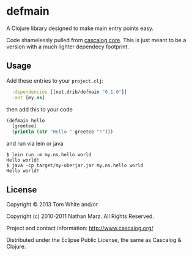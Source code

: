 # defmain

A Clojure library designed to make main entry points easy.

Code shamelessly pulled from [cascalog core](http://nathanmarz.github.io/cascalog/cascalog.api.html#var-defmain). This is just meant to be a version with a much lighter dependecy footprint.

## Usage

Add these entries to your `project.clj`:

```clj
  :dependencies [[net.drib/defmain "0.1.0"]]
  :aot [my.ns]
```

then add this to your code

```clj
(defmain hello
  [greetee]
  (println (str "Hello " greetee "!")))
```

and run via lein or java

```
$ lein run -m my.ns.hello world
Hello world!
$ java -cp target/my-uberjar.jar my.ns.hello world
Hello world!
```

## License

Copyright © 2013 Tom White and/or

Copyright (c) 2010-2011 Nathan Marz. All Rights Reserved.

Project and contact information: http://www.cascalog.org/

Distributed under the Eclipse Public License, the same as Cascalog & Clojure.
